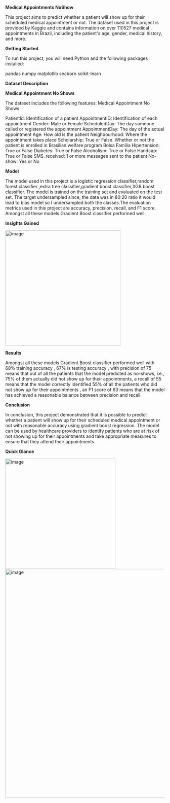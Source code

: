 **Medical Appointments NoShow**

This project aims to predict whether a patient will show up for their scheduled medical appointment or not. The dataset used in this project is provided by Kaggle and contains information on over 110527 medical appointments in Brazil, including the patient's age, gender, medical history, and more.

**Getting Started**

To run this project, you will need Python and the following packages installed:

pandas
numpy
matplotlib
seaborn
scikit-learn

**Dataset Description**

**Medical Appointment No Shows**

The dataset includes the following features: Medical Appointment No Shows

PatientId: Identification of a patient
AppointmentID: Identification of each appointment
Gender: Male or Female
ScheduledDay: The day someone called or registered the appointment
AppointmentDay: The day of the actual appointment
Age: How old is the patient
Neighbourhood: Where the appointment takes place
Scholarship: True or False. Whether or not the patient is enrolled in Brasilian welfare program Bolsa Família
Hipertension: True or False
Diabetes: True or False
Alcoholism: True or False
Handcap: True or False
SMS_received: 1 or more messages sent to the patient
No-show: Yes or No

**Model**

The model used in this project is a logistic regression classifier,random forest classifier ,extra tree classifier,gradient boost classifier,XGB boost classifier. The model is trained on the training set and evaluated on the test set. The target undersampled since, the data was in 80:20 ratio it would lead to bias model so I undersampled both the classes.The evaluation metrics used in this project are accuracy, precision, recall, and F1 score.
Amongst all these models Gradient Boost classifier performed well.

**Insights Gained**

<img width="364" alt="image" src="https://user-images.githubusercontent.com/119112861/234960377-b26d62b0-f0a4-4bf8-b684-fcef22819006.png">

**Results**

Amongst all these models Gradient Boost classifier performed well with 68%  training accuracy , 67% is testing accuracy , with precision of 75 means that out of all the patients that the model predicted as no-shows, i.e.,  75% of them actually did not show up for their appointments, a recall of 55 means that the model correctly identified 55% of all the patients who did not show up for their appointments , an F1 score of 63 means that the model has achieved a reasonable balance between precision and recall.

**Conclusion**

In conclusion, this project demonstrated that it is possible to predict whether a patient will show up for their scheduled medical appointment or not with reasonable accuracy using gradient boost regression. The model can be used by healthcare providers to identify patients who are at risk of not showing up for their appointments and take appropriate measures to ensure that they attend their appointments.


**Quick Glance**

<img width="348" alt="image" src="https://user-images.githubusercontent.com/119112861/234960158-db1863fa-dd2b-4f00-87ee-49d611a02abc.png">

<img width="722" alt="image" src="https://user-images.githubusercontent.com/119112861/234961067-2746a82f-2b80-44c1-9860-ab8c1e28cc7a.png">
